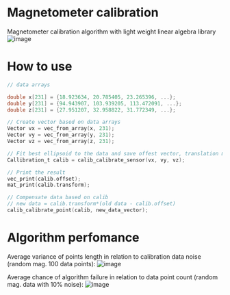 # Magnetometer calibration
Magnetometer calibration algorithm with light weight linear algebra library
![image](https://github.com/michal34512/Magnetometer-calibration/assets/136522993/7fc41cf1-9d9d-41d6-8e2c-825d0499b35d)

# How to use
```c
// data arrays

double x[231] = {18.923634, 20.785405, 23.265396, ...};
double y[231] = {94.943907, 103.939205, 113.472091, ...};
double z[231] = {27.951207, 32.958822, 31.772349, ...};

// Create vector based on data arrays
Vector vx = vec_from_array(x, 231);
Vector vy = vec_from_array(y, 231);
Vector vz = vec_from_array(z, 231);

// Fit best ellipsoid to the data and save offest vector, translation matrix   
Callibration_t calib = calib_calibrate_sensor(vx, vy, vz);

// Print the result
vec_print(calib.offset);
mat_print(calib.transform);

// Compensate data based on calib
// new data = calib.transform*(old data - calib.offset)
calib_calibrate_point(calib, new_data_vector);
```
# Algorithm perfomance
Average variance of points length in relation to calibration data noise (random mag. 100 data points):
![image](https://github.com/michal34512/Magnetometer-calibration/assets/136522993/a787f111-d35e-47f4-a695-2f152841c7c6)

Average chance of algorithm failure in relation to data point count (random mag. data with 10% noise):
![image](https://github.com/michal34512/Magnetometer-calibration/assets/136522993/df975675-cb75-4c7f-963d-f025fb2569e8)
